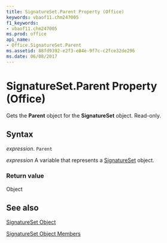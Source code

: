 ```yaml
---
title: SignatureSet.Parent Property (Office)
keywords: vbaof11.chm247005
f1_keywords:
- vbaof11.chm247005
ms.prod: office
api_name:
- Office.SignatureSet.Parent
ms.assetid: 88fd9392-e2f3-e84e-9f7c-c2fce32de296
ms.date: 06/08/2017
---
```



# SignatureSet.Parent Property (Office)

Gets the  **Parent** object for the **SignatureSet** object. Read-only.


## Syntax

 _expression_. `Parent`

 _expression_ A variable that represents a [SignatureSet](./Office.SignatureSet.md) object.


### Return value

Object


## See also


[SignatureSet Object](Office.SignatureSet.md)



[SignatureSet Object Members](./overview/Library-Reference/signatureset-members-office.md)

